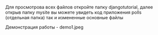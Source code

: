 Для просмотрова всех файлов откройте папку djangotutorial, далее открыв папку mysite вы можете увидеть код приложения polls (отдельная папка) так и измененные основные файлы

Демонстрация работы - demo1.jpeg
